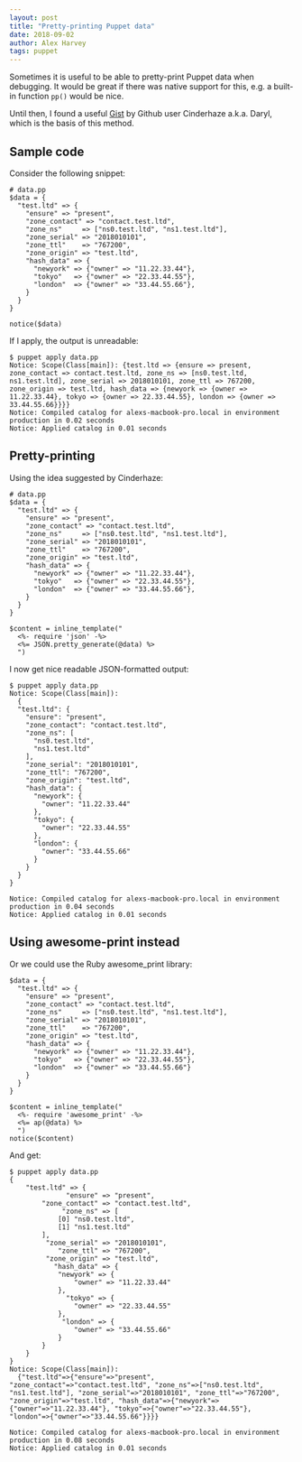 ```yaml
---
layout: post
title: "Pretty-printing Puppet data"
date: 2018-09-02
author: Alex Harvey
tags: puppet
---
```


Sometimes it is useful to be able to pretty-print Puppet data when debugging. It would be great if there was native support for this, e.g. a built-in function `pp()` would be nice.

Until then, I found a useful [Gist](https://gist.github.com/Cinderhaze/6d1e90dec0184284eb25910b5ce06b5f) by Github user Cinderhaze a.k.a. Daryl, which is the basis of this method.

## Sample code

Consider the following snippet:

~~~ puppet
# data.pp
$data = {
  "test.ltd" => {
    "ensure" => "present",
    "zone_contact" => "contact.test.ltd",
    "zone_ns"     => ["ns0.test.ltd", "ns1.test.ltd"],
    "zone_serial" => "2018010101",
    "zone_ttl"    => "767200",
    "zone_origin" => "test.ltd",
    "hash_data" => {
      "newyork" => {"owner" => "11.22.33.44"},
      "tokyo"   => {"owner" => "22.33.44.55"},
      "london"  => {"owner" => "33.44.55.66"},
    }
  }
}

notice($data)
~~~

If I apply, the output is unreadable:

~~~ text
$ puppet apply data.pp
Notice: Scope(Class[main]): {test.ltd => {ensure => present, zone_contact => contact.test.ltd, zone_ns => [ns0.test.ltd, ns1.test.ltd], zone_serial => 2018010101, zone_ttl => 767200, zone_origin => test.ltd, hash_data => {newyork => {owner => 11.22.33.44}, tokyo => {owner => 22.33.44.55}, london => {owner => 33.44.55.66}}}}
Notice: Compiled catalog for alexs-macbook-pro.local in environment production in 0.02 seconds
Notice: Applied catalog in 0.01 seconds
~~~

## Pretty-printing

Using the idea suggested by Cinderhaze:

~~~ puppet
# data.pp
$data = {
  "test.ltd" => {
    "ensure" => "present",
    "zone_contact" => "contact.test.ltd",
    "zone_ns"     => ["ns0.test.ltd", "ns1.test.ltd"],
    "zone_serial" => "2018010101",
    "zone_ttl"    => "767200",
    "zone_origin" => "test.ltd",
    "hash_data" => {
      "newyork" => {"owner" => "11.22.33.44"},
      "tokyo"   => {"owner" => "22.33.44.55"},
      "london"  => {"owner" => "33.44.55.66"},
    }
  }
}

$content = inline_template("
  <%- require 'json' -%>
  <%= JSON.pretty_generate(@data) %>
  ")
~~~

I now get nice readable JSON-formatted output:

~~~ text
$ puppet apply data.pp
Notice: Scope(Class[main]):
  {
  "test.ltd": {
    "ensure": "present",
    "zone_contact": "contact.test.ltd",
    "zone_ns": [
      "ns0.test.ltd",
      "ns1.test.ltd"
    ],
    "zone_serial": "2018010101",
    "zone_ttl": "767200",
    "zone_origin": "test.ltd",
    "hash_data": {
      "newyork": {
        "owner": "11.22.33.44"
      },
      "tokyo": {
        "owner": "22.33.44.55"
      },
      "london": {
        "owner": "33.44.55.66"
      }
    }
  }
}

Notice: Compiled catalog for alexs-macbook-pro.local in environment production in 0.04 seconds
Notice: Applied catalog in 0.01 seconds
~~~

## Using awesome-print instead

Or we could use the Ruby awesome_print library:

~~~ puppet
$data = {
  "test.ltd" => {
    "ensure" => "present",
    "zone_contact" => "contact.test.ltd",
    "zone_ns"     => ["ns0.test.ltd", "ns1.test.ltd"],
    "zone_serial" => "2018010101",
    "zone_ttl"    => "767200",
    "zone_origin" => "test.ltd",
    "hash_data" => {
      "newyork" => {"owner" => "11.22.33.44"},
      "tokyo"   => {"owner" => "22.33.44.55"},
      "london"  => {"owner" => "33.44.55.66"}
    }
  }
}

$content = inline_template("
  <%- require 'awesome_print' -%>
  <%= ap(@data) %>
  ")
notice($content)
~~~

And get:

~~~ text
$ puppet apply data.pp
{
    "test.ltd" => {
              "ensure" => "present",
        "zone_contact" => "contact.test.ltd",
             "zone_ns" => [
            [0] "ns0.test.ltd",
            [1] "ns1.test.ltd"
        ],
         "zone_serial" => "2018010101",
            "zone_ttl" => "767200",
         "zone_origin" => "test.ltd",
           "hash_data" => {
            "newyork" => {
                "owner" => "11.22.33.44"
            },
              "tokyo" => {
                "owner" => "22.33.44.55"
            },
             "london" => {
                "owner" => "33.44.55.66"
            }
        }
    }
}
Notice: Scope(Class[main]):
  {"test.ltd"=>{"ensure"=>"present", "zone_contact"=>"contact.test.ltd", "zone_ns"=>["ns0.test.ltd", "ns1.test.ltd"], "zone_serial"=>"2018010101", "zone_ttl"=>"767200", "zone_origin"=>"test.ltd", "hash_data"=>{"newyork"=>{"owner"=>"11.22.33.44"}, "tokyo"=>{"owner"=>"22.33.44.55"}, "london"=>{"owner"=>"33.44.55.66"}}}}

Notice: Compiled catalog for alexs-macbook-pro.local in environment production in 0.08 seconds
Notice: Applied catalog in 0.01 seconds
~~~
